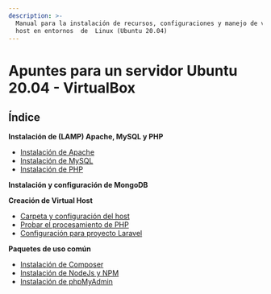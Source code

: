 ```yaml
---
description: >-
  Manual para la instalación de recursos, configuraciones y manejo de virtual
  host en entornos  de  Linux (Ubuntu 20.04)
---
```


# Apuntes para un servidor Ubuntu 20.04 - VirtualBox

## Índice

**Instalación de (LAMP) Apache, MySQL y PHP**

* [Instalación de Apache](instalacion-de-apache-mysql-y-php/instalacion-de-apache.md)
* [Instalación de MySQL](instalacion-de-mysql.md)
* [Instalación de PHP](instalacion-de-lamp-apache-mysql-y-php/instalacion-de-php.md)

**Instalación y configuración de MongoDB**

**Creación de Virtual Host**

* [Carpeta y configuración del host](creacion-de-virtual-host/carpeta-y-configuracion-del-host.md)
* [Probar el procesamiento de PHP](creacion-de-virtual-host/probar-el-procesamiento-de-php.md)
* [Configuración para proyecto Laravel](creacion-de-virtual-host/configuracion-para-proyecto-laravel.md)

**Paquetes de uso común**

* [Instalación de Composer](paquetes-de-uso-comun/instalacion-de-composer.md)
* [Instalación de NodeJs y NPM](paquetes-de-uso-comun/instalacion-de-nodejs-y-npm.md)
* [Instalación de phpMyAdmin](paquetes-de-uso-comun/instalacion-de-phpmyadmin.md)
